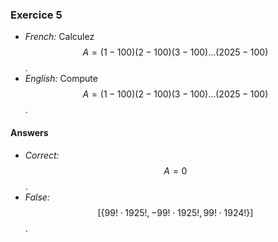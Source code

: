 ### Exercice 5
- *French:* Calculez $$A = (1 - 100)(2 - 100)(3 - 100)\dots(2025 - 100)$$.
- *English:* Compute $$A = (1 - 100)(2 - 100)(3 - 100)\dots(2025 - 100)$$.

#### Answers
- *Correct:* $$A = 0$$.
- *False:* $$[\lbrace 99! \cdot 1925!, -99! \cdot 1925!, 99! \cdot 1924! \rbrace]$$.

